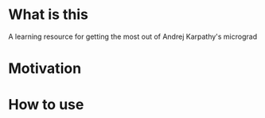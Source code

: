 # What is this
A learning resource for getting the most out of Andrej Karpathy's micrograd


# Motivation


# How to use


